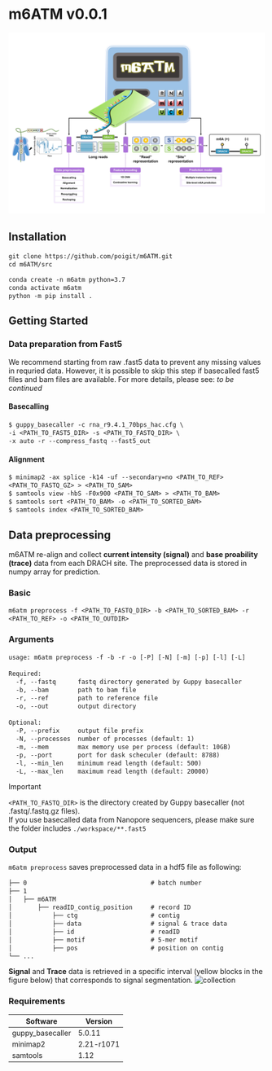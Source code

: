 # m6ATM v0.0.1
![m6ATM](logo.jpg) 

## Installation
```
git clone https://github.com/poigit/m6ATM.git
cd m6ATM/src
```
```shell
conda create -n m6atm python=3.7
conda activate m6atm
python -m pip install .
```

## Getting Started
### Data preparation from Fast5
We recommend starting from raw .fast5 data to prevent any missing values in requried data. 
However, it is possible to skip this step if basecalled fast5 files and bam files are available. 
For more details, please see: *to be continued*

#### Basecalling
```shell
$ guppy_basecaller -c rna_r9.4.1_70bps_hac.cfg \
-i <PATH_TO_FAST5_DIR> -s <PATH_TO_FASTQ_DIR> \
-x auto -r --compress_fastq --fast5_out  
```
#### Alignment
```shell
$ minimap2 -ax splice -k14 -uf --secondary=no <PATH_TO_REF> <PATH_TO_FASTQ_GZ> > <PATH_TO_SAM>
$ samtools view -hbS -F0x900 <PATH_TO_SAM> > <PATH_TO_BAM>
$ samtools sort <PATH_TO_BAM> -o <PATH_TO_SORTED_BAM> 	
$ samtools index <PATH_TO_SORTED_BAM>
```

## Data preprocessing
m6ATM re-align and collect **current intensity (signal)** and **base proability (trace)** data from each DRACH site. The preprocessed data is stored in numpy array for prediction.
### Basic
```shell
m6atm preprocess -f <PATH_TO_FASTQ_DIR> -b <PATH_TO_SORTED_BAM> -r <PATH_TO_REF> -o <PATH_TO_OUTDIR>
```
### Arguments
```
usage: m6atm preprocess -f -b -r -o [-P] [-N] [-m] [-p] [-l] [-L]

Required:
  -f, --fastq      fastq directory generated by Guppy basecaller
  -b, --bam        path to bam file
  -r, --ref        path to reference file
  -o, --out        output directory

Optional:
  -P, --prefix     output file prefix
  -N, --processes  number of processes (default: 1)
  -m, --mem        max memory use per process (default: 10GB)
  -p, --port       port for dask scheculer (default: 8788)
  -l, --min_len    minimum read length (default: 500)
  -L, --max_len    maximum read length (default: 20000)
```

> [!IMPORTANT]
> ```<PATH_TO_FASTQ_DIR>``` is the directory created by Guppy basecaller (not .fastq/.fastq.gz files).<br/>
> If you use basecalled data from Nanopore sequencers, please make sure the folder includes ```./workspace/**.fast5```

### Output
```m6atm preprocess``` saves preprocessed data in a hdf5 file as following:

    ├── 0                                  # batch number
    ├── 1
    │   ├── m6ATM               
    │       ├── readID_contig_position     # record ID
    │           ├── ctg                    # contig
    │           ├── data                   # signal & trace data
    │           ├── id                     # readID
    │           ├── motif                  # 5-mer motif
    │           ├── pos                    # position on contig
    └── ...

**Signal** and **Trace** data is retrieved in a specific interval (yellow blocks in the figure below) that corresponds to signal segmentation.
![collection](fig1.png) 

### Requirements
| Software | Version |
| --- | --- |
| guppy_basecaller | 5.0.11 |
| minimap2 | 2.21-r1071 |
| samtools | 1.12 |
